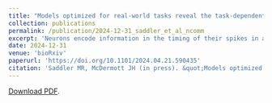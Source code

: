 ```yaml
---
title: "Models optimized for real-world tasks reveal the task-dependent necessity of precise temporal coding in hearing"
collection: publications
permalink: /publication/2024-12-31_saddler_et_al_ncomm
excerpt: 'Neurons encode information in the timing of their spikes in addition to their firing rates. Spike timing is particularly precise in the auditory nerve, where action potentials phase lock to sound with sub-millisecond precision, but its behavioral relevance remains uncertain. We optimized machine learning models to perform real-world hearing tasks with simulated cochlear input, assessing the precision of auditory nerve spike timing needed to reproduce human behavior. Models with high-fidelity phase locking exhibited more human-like sound localization and speech perception than models without, consistent with an essential role in human hearing. However, the temporal precision needed to reproduce human-like behavior varied across tasks, as did the precision that benefited real-world task performance. These effects suggest that perceptual domains incorporate phase locking to different extents depending on the demands of real-world hearing. The results illustrate how optimizing models for realistic tasks can clarify the role of candidate neural codes in perception.'
date: 2024-12-31
venue: 'bioRxiv'
paperurl: 'https://doi.org/10.1101/2024.04.21.590435'
citation: 'Saddler MR, McDermott JH (in press). &quot;Models optimized for real-world tasks reveal the task-dependent necessity of precise temporal coding in hearing.&quot; <i>Nature Communications</i>.'
---
```

[Download PDF](https://www.biorxiv.org/content/10.1101/2024.04.21.590435v2.full.pdf).
